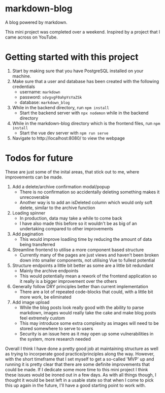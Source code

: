# markdown-blog
A blog powered by markdown. 

This mini project was completed over a weekend. Inspired by a project that I came across on YouTube.

# Getting started with this project

1. Start by making sure that you have PostgreSQL installed on your machine.
2. Make sure that a user and database has been created with the following credentials
    - username: `markdown`
    - password: `sdvgvgF0ahpYsYaZSk`
    - database: `markdown_blog`
3. While in the backend directory, run `npm install`
    - Start the backend server with `npx nodemon` while in the backend directory
4. While in the markdown-blog directory which is the frontend files, run `npm install`
    - Start the vue dev server with `npm run serve`
5. Navigate to http://localhost:8080/ to view the webpage

# Todos for future

These are just some of the inital areas, that stick out to me, where improvements can be made.

1. Add a delete/archive confirmation modal/popup
    - There is no confirmation so accidentally deleting something makes it unrecoverable
    - Another way is to add an isDeleted column which would only soft delete, similar to the archive function
3. Loading spinner
    - In production, data may take a while to come back
    - I have also made this before so it wouldn't be as big of an undertaking compared to other improvements
4. Add pagination
    - This would improve loadiing time by reducing the amount of data being transferred
5. Streamline frontend to utilise a more component based structure
    - Currently many of the pages are just views and haven't been broken down into smaller components, not utilising Vue to fullest potential
6. Structure endpoints a little bit better as some are a little bit redundant
    - Mainly the archive endpoints
    - This would potentially mean a rework of the frontend application so it really is a bigger improvement over the others
7. Generally follow DRY principles better than current implementation
    - There are a lot of repeated code-blocks that could, with a little bit more work, be eliminated
8. Add image upload
    - While the blog posts look really good with the ability to parse markdown, images would really take the cake and make blog posts feel extremely custom
    - This may introduce some extra complexity as images will need to be stored somewhere to serve to users
    - Security is an issue here as it may open up some vulnerabilities in the system, more research needed

Overall I think I have done a pretty good job at maintaining structure as well as trying to incorperate good practice/principles along the way. However, with the short timeframe that I set myself to get a so-called 'MVP' up and running it is pretty clear that there are some definite improvements that could be made. If I dedicate some more time to this mini project I think these issues would be ironed out in a few days. As with all things though, I thought it would be best left in a usable state so that when I come to pick this up again in the future, I'll have a good starting point to work with. 

